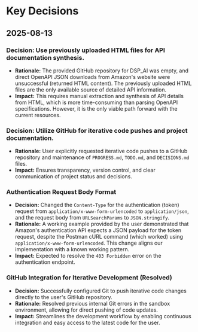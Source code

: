 # Key Decisions

## 2025-08-13

### Decision: Use previously uploaded HTML files for API documentation synthesis.

- **Rationale:** The provided GitHub repository for DSP_AI was empty, and direct OpenAPI JSON downloads from Amazon's website were unsuccessful (returned HTML content). The previously uploaded HTML files are the only available source of detailed API information.
- **Impact:** This requires manual extraction and synthesis of API details from HTML, which is more time-consuming than parsing OpenAPI specifications. However, it is the only viable path forward with the current resources.

### Decision: Utilize GitHub for iterative code pushes and project documentation.

- **Rationale:** User explicitly requested iterative code pushes to a GitHub repository and maintenance of `PROGRESS.md`, `TODO.md`, and `DECISIONS.md` files.
- **Impact:** Ensures transparency, version control, and clear communication of project status and decisions.



### Authentication Request Body Format
- **Decision:** Changed the `Content-Type` for the authentication (token) request from `application/x-www-form-urlencoded` to `application/json`, and the request body from `URLSearchParams` to `JSON.stringify`.
- **Rationale:** A working example provided by the user demonstrated that Amazon's authentication API expects a JSON payload for the token request, despite the Postman cURL command (which worked) using `application/x-www-form-urlencoded`. This change aligns our implementation with a known working pattern.
- **Impact:** Expected to resolve the `403 Forbidden` error on the authentication endpoint.




### GitHub Integration for Iterative Development (Resolved)
- **Decision:** Successfully configured Git to push iterative code changes directly to the user's GitHub repository.
- **Rationale:** Resolved previous internal Git errors in the sandbox environment, allowing for direct pushing of code updates.
- **Impact:** Streamlines the development workflow by enabling continuous integration and easy access to the latest code for the user.

